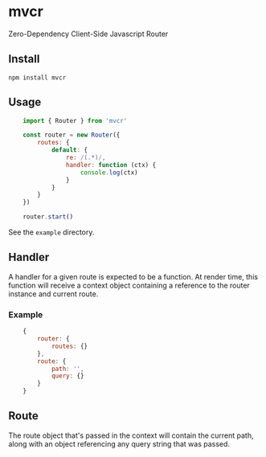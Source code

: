 # mvcr

Zero-Dependency Client-Side Javascript Router

## Install

`npm install mvcr`

## Usage

```js
    import { Router } from 'mvcr'

    const router = new Router({
        routes: {
            default: {
                re: /(.*)/,
                handler: function (ctx) {
                    console.log(ctx)
                }
            }
        }
    })

    router.start()
```

See the `example` directory.

## Handler

A handler for a given route is expected to be a function. At render time, this function will receive a context object containing a reference to the router instance and current route.

### Example

```js
    {
        router: {
            routes: {}
        },
        route: {
            path: '',
            query: {}
        }
    }
```

## Route

The route object that's passed in the context will contain the current path, along with an object referencing any query string that was passed.
